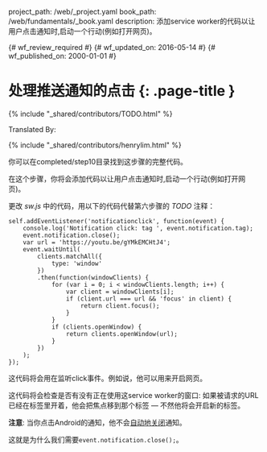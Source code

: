 project_path: /web/_project.yaml
book_path: /web/fundamentals/_book.yaml
description: 添加service worker的代码以让用户点击通知时,启动一个行动(例如打开网页)。

{# wf_review_required #}
{# wf_updated_on: 2016-05-14 #}
{# wf_published_on: 2000-01-01 #}

# 处理推送通知的点击 {: .page-title }

{% include "_shared/contributors/TODO.html" %}


Translated By: 

{% include "_shared/contributors/henrylim.html" %}




你可以在completed/step10目录找到这步骤的完整代码。

在这个步骤，你将会添加代码以让用户点击通知时,启动一个行动(例如打开网页)。

更改 _sw.js_ 中的代码，用以下的代码代替第六步骤的 _TODO_ 注释：


    self.addEventListener('notificationclick', function(event) {
        console.log('Notification click: tag ', event.notification.tag);
        event.notification.close();
        var url = 'https://youtu.be/gYMkEMCHtJ4';
        event.waitUntil(
            clients.matchAll({
                type: 'window'
            })
            .then(function(windowClients) {
                for (var i = 0; i < windowClients.length; i++) {
                    var client = windowClients[i];
                    if (client.url === url && 'focus' in client) {
                        return client.focus();
                    }
                }
                if (clients.openWindow) {
                    return clients.openWindow(url);
                }
            })
        );
    });
    

这代码将会用在监听click事件。例如说，他可以用来开启网页。

这代码将会检查是否有没有正在使用这service worker的窗口:
如果被请求的URL已经在标签里开着，他会把焦点移到那个标签 — 不然他将会开启新的标签。

**注意**: 当你点击Android的通知，他不会[自动地关闭](https://crbug.com/463146)通知。

这就是为什么我们需要`event.notification.close();`。

